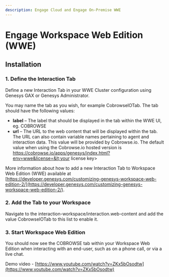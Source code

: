 ```yaml
---
description: Engage Cloud and Engage On-Premise WWE
---
```


# Engage Workspace Web Edition \(WWE\)

## Installation

### 1. Define the Interaction Tab

Define a new Interaction Tab in your WWE Cluster configuration using Genesys GAX or Genesys Administrator.

You may name the tab as you wish, for example CobrowseIOTab. The tab should have the following values:

* **label** – The label that should be displayed in the tab within the WWE UI, eg. COBROWSE
* **url** – The URL to the web content that will be displayed within the tab.  The URL can also contain variable names pertaining to agent and interaction data. This value will be provided by Cobrowse.io. The default value when using the Cobrowse.io hosted version is https://cobrowse.io/apps/genesys/index.html?env=wwe&license=&lt;your license key&gt;

More information about how to add a new Interaction Tab to Workspace Web Edition \(WWE\) available at [https://developer.genesys.com/customizing-genesys-workspace-web-edition-2/](https://developer.genesys.com/customizing-genesys-workspace-web-edition-2/).

### 2. Add the Tab to your Workspace

Navigate to the interaction-workspace/interaction.web-content and add the value CobrowseIOTab to this list to enable it. 

### 3. Start Workspace Web Edition

You should now see the COBROWSE tab within your Workspace Web Edition when interacting with an end-user, such as on a phone call, or via a live chat. 

Demo video - [https://www.youtube.com/watch?v=ZKx5bOsodtw](https://www.youtube.com/watch?v=ZKx5bOsodtw)



